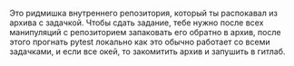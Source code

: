 Это ридмишка внутреннего репозитория, который ты распокавал из архива с задачкой. Чтобы сдать задание, тебе нужно после всех манипуляций с репозиторием запаковать его обратно в архив, после этого прогнать pytest локально как это обычно работает со всеми задачками, и если все окей, то закомитить архив и запушить в гитлаб.